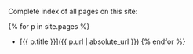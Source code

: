 
Complete index of all pages on this site:

{% for p in site.pages %}
  * [{{ p.title }}]({{ p.url | absolute_url }})
{% endfor %}
